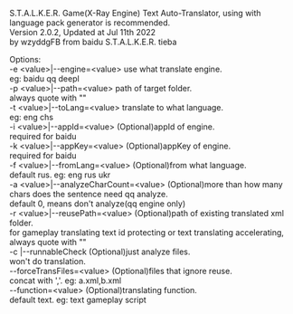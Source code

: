 S.T.A.L.K.E.R. Game(X-Ray Engine) Text Auto-Translator, using with language pack generator is recommended.  
Version 2.0.2, Updated at Jul 11th 2022  
by wzyddgFB from baidu S.T.A.L.K.E.R. tieba  
  
Options:  
  -e &lt;value&gt;|--engine=&lt;value&gt;               use what translate engine.  
                                                eg: baidu qq deepl  
  -p &lt;value&gt;|--path=&lt;value&gt;                 path of target folder.  
                                                always quote with ""  
  -t &lt;value&gt;|--toLang=&lt;value&gt;               translate to what language.  
                                                eg: eng chs  
  -i &lt;value&gt;|--appId=&lt;value&gt;                (Optional)appId of engine.  
                                                required for baidu  
  -k &lt;value&gt;|--appKey=&lt;value&gt;               (Optional)appKey of engine.  
                                                required for baidu  
  -f &lt;value&gt;|--fromLang=&lt;value&gt;             (Optional)from what language.  
                                                default rus. eg: eng rus ukr  
  -a &lt;value&gt;|--analyzeCharCount=&lt;value&gt;     (Optional)more than how many chars does the sentence need qq analyze.  
                                                default 0, means don't analyze(qq engine only)  
  -r &lt;value&gt;|--reusePath=&lt;value&gt;            (Optional)path of existing translated xml folder.  
                                                for gameplay translating text id protecting or text translating accelerating, always quote with ""  
  -c        |--runnableCheck                (Optional)just analyze files.  
                                                won't do translation.  
  --forceTransFiles=&lt;value&gt;                 (Optional)files that ignore reuse.  
                                                concat with ','. eg: a.xml,b.xml  
  --function=&lt;value&gt;                        (Optional)translating function.  
                                                default text. eg: text gameplay script  
